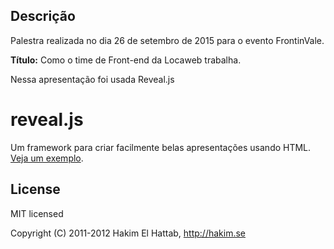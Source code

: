 
## Descrição
Palestra realizada no dia 26 de setembro de 2015 para o evento FrontinVale. 

**Título:** Como o time de Front-end da Locaweb trabalha.

Nessa apresentação foi usada Reveal.js

# reveal.js

Um framework  para criar facilmente belas apresentações usando HTML. [Veja um exemplo](http://lab.hakim.se/reveal-js/).


## License

MIT licensed

Copyright (C) 2011-2012 Hakim El Hattab, http://hakim.se

